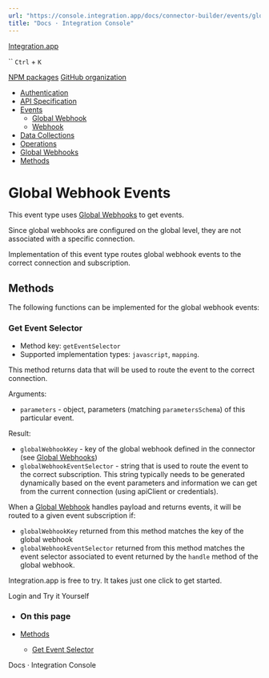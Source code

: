 ```yaml
---
url: "https://console.integration.app/docs/connector-builder/events/global-webhook"
title: "Docs · Integration Console"
---
```


[Integration.app](https://integration.app/)

`` `Ctrl` + `K`

[NPM packages](https://www.npmjs.com/~integration.app) [GitHub organization](https://github.com/integration-app)

- [Authentication](https://console.integration.app/docs/connector-builder/authentication)
- [API Specification](https://console.integration.app/docs/connector-builder/api)
- [Events](https://console.integration.app/docs/connector-builder/events)
  - [Global Webhook](https://console.integration.app/docs/connector-builder/events/global-webhook)
  - [Webhook](https://console.integration.app/docs/connector-builder/events/webhook)
- [Data Collections](https://console.integration.app/docs/connector-builder/data)
- [Operations](https://console.integration.app/docs/connector-builder/operations)
- [Global Webhooks](https://console.integration.app/docs/connector-builder/global-webhooks)
- [Methods](https://console.integration.app/docs/connector-builder/methods)

# Global Webhook Events

This event type uses [Global Webhooks](https://console.integration.app/docs/connector-builder/global-webhooks) to get events.

Since global webhooks are configured on the global level, they are not associated with a specific connection.

Implementation of this event type routes global webhook events to the correct connection and subscription.

## Methods

The following functions can be implemented for the global webhook events:

### Get Event Selector

- Method key: `getEventSelector`
- Supported implementation types: `javascript`, `mapping`.

This method returns data that will be used to route the event to the correct connection.

Arguments:

- `parameters` \- object, parameters (matching `parametersSchema`) of this particular event.

Result:

- `globalWebhookKey` \- key of the global webhook defined in the connector (see [Global Webhooks](https://console.integration.app/docs/connector-builder/global-webhooks))
- `globalWebhookEventSelector` \- string that is used to route the event to the correct subscription. This string typically needs to be generated dynamically based on the event parameters and information we can get from the current connection (using apiClient or credentials).

When a [Global Webhook](https://console.integration.app/docs/connector-builder/global-webhooks) handles payload and returns events,
it will be routed to a given event subscription if:

- `globalWebhookKey` returned from this method matches the key of the global webhook
- `globalWebhookEventSelector` returned from this method matches the event selector associated to event returned by the `handle` method of the global webhook.

Integration.app is free to try. It takes just one click to get started.

Login and Try it Yourself

- ### On this page

- [Methods](https://console.integration.app/docs/connector-builder/events/global-webhook#methods)
  - [Get Event Selector](https://console.integration.app/docs/connector-builder/events/global-webhook#get-event-selector)

Docs · Integration Console